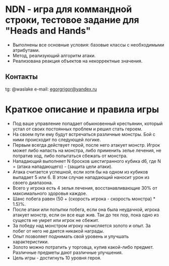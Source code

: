 # NDN - игра для коммандной строки, тестовое задание для "Heads and Hands"
- Выполнены все основные условия: базовые классы с необходимыми атрибутами.
- Метод, реализующий алгоритм атаки.
- Реализована реакция объектов на некорректные значения.
  
## Контакты

tg: @waslake
e-mail: egorgrigor@yandex.ru

# Краткое описание и правила игры

- Под ваше управление попадает обыкновенный крестьянин, который устал от своих постоянных проблем и решил стать героем.
- На своем пути ему будут встречаться различные монстры. Бой с ними происходит по следующей логике.
- Первым всегда действует герой, после него атакует монстр. Игрок может либо напасть на монстра, либо применить зелье лечения, не потратив ход,
  либо попытаться сбежать от монстра.
- Нападающий выполняет N бросков шестигранного кубика d6, где N = (атака нападающего) - (защита цели атаки).
- Атака считается успешной, если хотя бы на одном из кубиков выпадает 5 или 6. В этом случае нападающий наносит урон из своего диапазона.
- Всего у игрока есть 4 зелья лечения, восстанавливающие 30% от максимального здоровья каждое.
- Шанс побега равен (50 + (скорость игрока - скорость монстра) * 1.5)%.
- После атаки или попытки побега, если она была неудачной, игрока атакует монстр, если он все еще жив. Так до тех пор, пока одно из существ не умрет или игрок не сбежит.
- За победу над монстром игроку начисляется золото и опыт. За побег от него не дается никакой награды.
- Опыт позволяет поднимать свой уровень и улучшать характеристики.
- Золото можно потратить у торговца, купив какой-либо предмет. Различные предметы дают различные улучшения.
- Цель игры - достигнуть 10 уровня героя.
